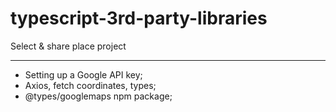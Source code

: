 # typescript-3rd-party-libraries
Select &amp; share place project

----------------------------------
* Setting up a Google API key;
* Axios, fetch coordinates, types;
* @types/googlemaps npm package;
